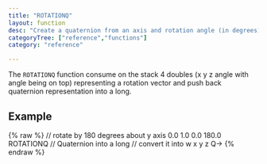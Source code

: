 ```yaml
---
title: "ROTATIONQ"
layout: function
desc: "Create a quaternion from an axis and rotation angle (in degrees)"
categoryTree: ["reference","functions"]
category: "reference"

---
```


The `ROTATIONQ` function consume on the stack 4 doubles (x y z angle with angle being on top) representing a rotation vector and push back quaternion representation into a long. 

## Example ##

{% raw %}
<warp10-warpscript-widget backend="{{backend}}"  exec-endpoint="{{execEndpoint}}">
// rotate by 180 degrees about y axis
0.0 1.0 0.0
180.0
ROTATIONQ
// Quaternion into a long 
// convert it into w x y z
Q->
</warp10-warpscript-widget>
{% endraw %} 